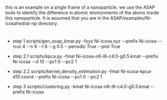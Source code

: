 this is an example on a single frame of a nanoparticle. 
we use the ASAP tools to identify the difference in atomic environments of the atoms inside this nanoparticle.
It is assumed that you are in the ASAP/examples/Ni-icosahedral-np directory.

#
* step 1
scripts/gen_soap_kmat.py -fxyz Ni-icosa.xyz --prefix Ni-icosa --rcut 4 --n 6 --l 6 --g 0.5 --periodic True --plot True

* step 2.1
scripts/kpca.py -fmat Ni-icosa-n6-l6-c4.0-g0.5.kmat --prefix Ni-icosa --d 10 --pc1 0 --pc2 1

* step 2.2
scripts/kernel_density_estimation.py -fmat Ni-icosa-kpca-d10.coord --prefix Ni-icosa --pc1 0 --pc2 1

* step 3
scripts/clustering.py -kmat Ni-icosa-n6-l6-c4.0-g0.5.kmat --prefix Ni-icosa
